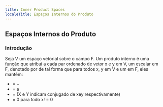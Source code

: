 ```yaml
---
title: Inner Product Spaces
localeTitle: Espaços Internos do Produto
---
```

## Espaços Internos do Produto

### Introdução

Seja V um espaço vetorial sobre o campo F. Um produto interno é uma função que atribui a cada par ordenado de vetor x e y em V, um escalar em F, denotado por de tal forma que para todos x, y em V e um em F, eles mantêm:

*   \= +
*   \= a
*   \= (X e Y indicam conjugado de xey respectivamente)
*   \= 0 para todo x! = 0